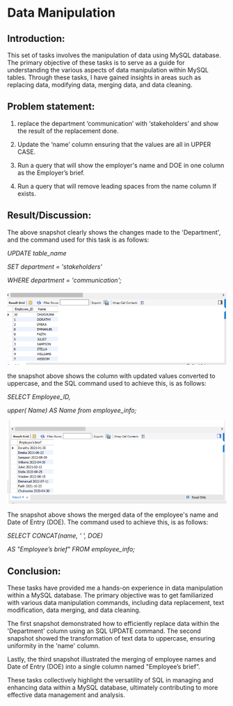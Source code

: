 # Data Manipulation


## Introduction:
This set of tasks involves the manipulation of data using MySQL database. The primary objective of these tasks is to serve as a guide for understanding the various aspects of data manipulation within MySQL tables. Through these tasks, I have gained insights in areas such as replacing data, modifying data, merging data, and data cleaning.

## Problem statement:
1. replace the department ‘communication’ with ‘stakeholders’ and show the result of the replacement done.

2. Update the ‘name’ column ensuring that the values are all in UPPER CASE.

3. Run a query that will show the employer's name and DOE in one column as the Employer’s brief.

4. Run a query that will remove leading spaces from the name column If exists.

## Result/Discussion:

The above snapshot clearly shows the changes made to the 'Department', and the command used for this task is as follows:

_UPDATE table_name_

_SET department = 'stakeholders'_

_WHERE department = 'communication';_


![](Upper_Case.png)

the snapshot above shows the column with updated values converted to uppercase, and the SQL command used to achieve this, is as follows:

_SELECT Employee_ID,_

_upper( Name) AS Name from employee_info;_



![](Name_DOE.png)


The snapshot above shows the merged data of the employee's name and Date of Entry (DOE). The command used to achieve this, is as follows:

_SELECT CONCAT(name, ' ', DOE)_

_AS "Employee’s brief" FROM employee_info;_

## Conclusion:

These tasks have provided me a hands-on experience in data manipulation within a MySQL database. The primary objective was to get familiarized with various data manipulation commands, including data replacement, text modification, data merging, and data cleaning.

The first snapshot demonstrated how to efficiently replace data within the 'Department' column using an SQL UPDATE command. The second snapshot showed the transformation of text data to uppercase, ensuring uniformity in the 'name' column.

Lastly, the third snapshot illustrated the merging of employee names and Date of Entry (DOE) into a single column named "Employee’s brief”.

These tasks collectively highlight the versatility of SQL in managing and enhancing data within a MySQL database, ultimately contributing to more effective data management and analysis.
